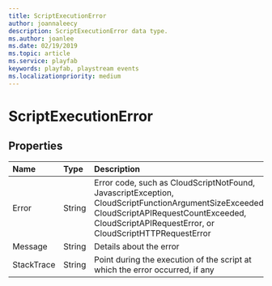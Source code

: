 ```yaml
---
title: ScriptExecutionError
author: joannaleecy
description: ScriptExecutionError data type.
ms.author: joanlee
ms.date: 02/19/2019
ms.topic: article
ms.service: playfab
keywords: playfab, playstream events
ms.localizationpriority: medium
---
```


# ScriptExecutionError

## Properties

|Name|Type|Description|
| :--------------------|:-------------------|:----------------------|
|Error|String|Error code, such as CloudScriptNotFound, JavascriptException, CloudScriptFunctionArgumentSizeExceeded, CloudScriptAPIRequestCountExceeded, CloudScriptAPIRequestError, or CloudScriptHTTPRequestError|
|Message|String|Details about the error|
|StackTrace|String|Point during the execution of the script at which the error occurred, if any|
